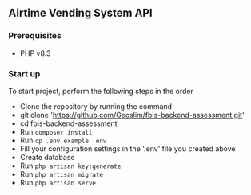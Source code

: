 
## Airtime Vending System API

### Prerequisites

- PHP v8.3

### Start up

To start project, perform the following steps in the order

- Clone the repository by running the command
- git clone 'https://github.com/Geoslim/fbis-backend-assessment.git'
- cd fbis-backend-assessment
- Run `composer install`
- Run `cp .env.example .env`
- Fill your configuration settings in the '.env' file you created above
- Create database
- Run `php artisan key:generate`
- Run `php artisan migrate`
- Run `php artisan serve`

